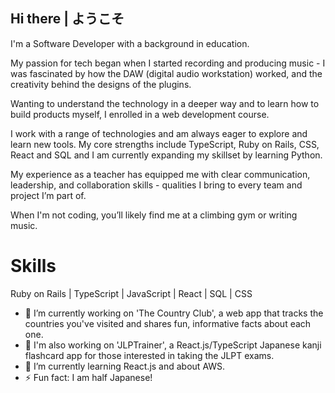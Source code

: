 ## Hi there | ようこそ

I'm a Software Developer with a background in education. 

My passion for tech began when I started recording and producing music - I was fascinated by how the DAW (digital audio workstation) worked, and the creativity behind the designs of the plugins. 

Wanting to understand the technology in a deeper way and to learn how to build products myself, I enrolled in a web development course. 

I work with a range of technologies and am always eager to explore and learn new tools. My core strengths include TypeScript, Ruby on Rails, CSS, React and SQL and I am currently expanding my skillset by learning Python.

My experience as a teacher has equipped me with clear communication, leadership, and collaboration skills - qualities I bring to every team and project I’m part of.

When I'm not coding, you’ll likely find me at a climbing gym or writing music.

# Skills
Ruby on Rails | TypeScript | JavaScript | React | SQL | CSS 

- 🔭 I’m currently working on 'The Country Club', a web app that tracks the countries you've visited and shares fun, informative facts about each one.
- 🔭 I'm also working on 'JLPTrainer', a React.js/TypeScript Japanese kanji flashcard app for those interested in taking the JLPT exams. 
- 🌱 I’m currently learning React.js and about AWS.
- ⚡ Fun fact: I am half Japanese!

<!--
**HenzaT/HenzaT** is a ✨ _special_ ✨ repository because its `README.md` (this file) appears on your GitHub profile.

Here are some ideas to get you started:

- 🔭 I’m currently working on ...
- 🌱 I’m currently learning ...
- 👯 I’m looking to collaborate on ...
- 🤔 I’m looking for help with ...
- 💬 Ask me about ...
- 📫 How to reach me: ...
- 😄 Pronouns: ...
- ⚡ Fun fact: ...
-->
